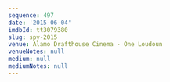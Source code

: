 ```yaml
---
sequence: 497
date: '2015-06-04'
imdbId: tt3079380
slug: spy-2015
venue: Alamo Drafthouse Cinema - One Loudoun
venueNotes: null
medium: null
mediumNotes: null
---
```


